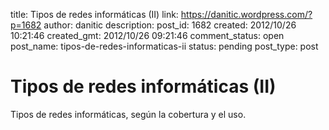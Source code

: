title: Tipos de redes informáticas (II)
link: https://danitic.wordpress.com/?p=1682
author: danitic
description: 
post_id: 1682
created: 2012/10/26 10:21:46
created_gmt: 2012/10/26 09:21:46
comment_status: open
post_name: tipos-de-redes-informaticas-ii
status: pending
post_type: post

# Tipos de redes informáticas (II)

Tipos de redes informáticas, según la cobertura y el uso.